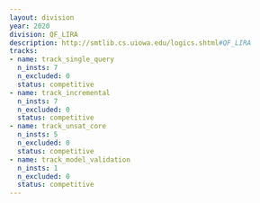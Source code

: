 ```yaml
---
layout: division
year: 2020
division: QF_LIRA
description: http://smtlib.cs.uiowa.edu/logics.shtml#QF_LIRA
tracks:
- name: track_single_query
  n_insts: 7
  n_excluded: 0
  status: competitive
- name: track_incremental
  n_insts: 7
  n_excluded: 0
  status: competitive
- name: track_unsat_core
  n_insts: 5
  n_excluded: 0
  status: competitive
- name: track_model_validation
  n_insts: 1
  n_excluded: 0
  status: competitive
---
```


